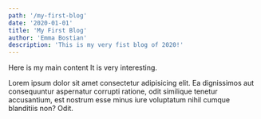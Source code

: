 ```yaml
---
path: '/my-first-blog'
date: '2020-01-01'
title: 'My First Blog'
author: 'Emma Bostian'
description: 'This is my very fist blog of 2020!'
---
```


Here is my main content
It is very interesting.

Lorem ipsum dolor sit amet consectetur adipisicing elit. Ea dignissimos
aut consequuntur aspernatur corrupti ratione, odit similique tenetur
accusantium, est nostrum esse minus iure voluptatum nihil cumque
blanditiis non? Odit.